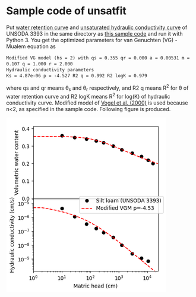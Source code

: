 # Sample code of unsatfit

Put [water retention curve](https://github.com/sekika/unsatfit/blob/main/docs/sample/ht3393.csv) and [unsaturated hydraulic conductivity curve](https://github.com/sekika/unsatfit/blob/main/docs/sample/hk3393.csv) of UNSODA 3393 in the same directory as [this sample code](https://github.com/sekika/unsatfit/blob/main/docs/sample/VG-Mualem.py) and run it with Python 3. You get the optimized parameters for van Genuchten (VG) - Mualem equation as

    Modified VG model (hs = 2) with qs = 0.355 qr = 0.000 a = 0.00531 m = 0.107 q = 1.000 r = 2.000 
    Hydraulic conductivity parameters
    Ks = 4.87e-06 p = -4.527 R2 q = 0.992 R2 logK = 0.979

where qs and qr means &theta;<sub>s</sub> and &theta;<sub>r</sub> respectively, and R2 q means R<sup>2</sup> for &theta; of water retention curve and R2 logK means R<sup>2</sup> for log(K) of hydraulic conductivity curve. Modified model of [Vogel et al. (2000)](https://doi.org/10.1016/S0309-1708(00)00037-3) is used because n<2, as specified in the sample code. Following figure is produced.

![VG-Mualem](sample/VG-Mualem.png "VG-Mualem")

